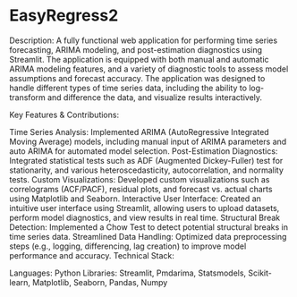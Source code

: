# EasyRegress2

Description: A fully functional web application for performing time series forecasting, ARIMA modeling, and post-estimation diagnostics using Streamlit. The application is equipped with both manual and automatic ARIMA modeling features, and a variety of diagnostic tools to assess model assumptions and forecast accuracy. The application was designed to handle different types of time series data, including the ability to log-transform and difference the data, and visualize results interactively.

Key Features & Contributions:

Time Series Analysis: Implemented ARIMA (AutoRegressive Integrated Moving Average) models, including manual input of ARIMA parameters and auto ARIMA for automated model selection. Post-Estimation Diagnostics: Integrated statistical tests such as ADF (Augmented Dickey-Fuller) test for stationarity, and various heteroscedasticity, autocorrelation, and normality tests. Custom Visualizations: Developed custom visualizations such as correlograms (ACF/PACF), residual plots, and forecast vs. actual charts using Matplotlib and Seaborn. Interactive User Interface: Created an intuitive user interface using Streamlit, allowing users to upload datasets, perform model diagnostics, and view results in real time. Structural Break Detection: Implemented a Chow Test to detect potential structural breaks in time series data. Streamlined Data Handling: Optimized data preprocessing steps (e.g., logging, differencing, lag creation) to improve model performance and accuracy. Technical Stack:

Languages: Python Libraries: Streamlit, Pmdarima, Statsmodels, Scikit-learn, Matplotlib, Seaborn, Pandas, Numpy
